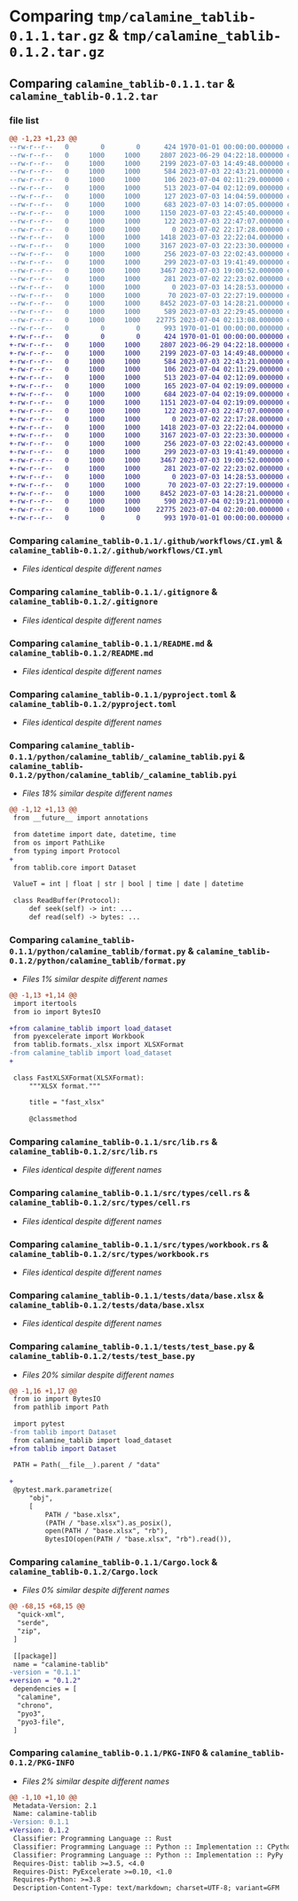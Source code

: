 # Comparing `tmp/calamine_tablib-0.1.1.tar.gz` & `tmp/calamine_tablib-0.1.2.tar.gz`

## Comparing `calamine_tablib-0.1.1.tar` & `calamine_tablib-0.1.2.tar`

### file list

```diff
@@ -1,23 +1,23 @@
--rw-r--r--   0        0        0      424 1970-01-01 00:00:00.000000 calamine_tablib-0.1.1/Cargo.toml
--rw-r--r--   0     1000     1000     2807 2023-06-29 04:22:18.000000 calamine_tablib-0.1.1/.github/workflows/CI.yml
--rw-r--r--   0     1000     1000     2199 2023-07-03 14:49:48.000000 calamine_tablib-0.1.1/.gitignore
--rw-r--r--   0     1000     1000      584 2023-07-03 22:43:21.000000 calamine_tablib-0.1.1/README.md
--rw-r--r--   0     1000     1000      106 2023-07-04 02:11:29.000000 calamine_tablib-0.1.1/dev-requirements.txt
--rw-r--r--   0     1000     1000      513 2023-07-04 02:12:09.000000 calamine_tablib-0.1.1/pyproject.toml
--rw-r--r--   0     1000     1000      127 2023-07-03 14:04:59.000000 calamine_tablib-0.1.1/python/calamine_tablib/__init__.py
--rw-r--r--   0     1000     1000      683 2023-07-03 14:07:05.000000 calamine_tablib-0.1.1/python/calamine_tablib/_calamine_tablib.pyi
--rw-r--r--   0     1000     1000     1150 2023-07-03 22:45:40.000000 calamine_tablib-0.1.1/python/calamine_tablib/format.py
--rw-r--r--   0     1000     1000      122 2023-07-03 22:47:07.000000 calamine_tablib-0.1.1/python/calamine_tablib/monkey_patches.py
--rw-r--r--   0     1000     1000        0 2023-07-02 22:17:28.000000 calamine_tablib-0.1.1/python/calamine_tablib/py.typed
--rw-r--r--   0     1000     1000     1418 2023-07-03 22:22:04.000000 calamine_tablib-0.1.1/src/lib.rs
--rw-r--r--   0     1000     1000     3167 2023-07-03 22:23:30.000000 calamine_tablib-0.1.1/src/types/cell.rs
--rw-r--r--   0     1000     1000      256 2023-07-03 22:02:43.000000 calamine_tablib-0.1.1/src/types/mod.rs
--rw-r--r--   0     1000     1000      299 2023-07-03 19:41:49.000000 calamine_tablib-0.1.1/src/types/sheet.rs
--rw-r--r--   0     1000     1000     3467 2023-07-03 19:00:52.000000 calamine_tablib-0.1.1/src/types/workbook.rs
--rw-r--r--   0     1000     1000      281 2023-07-02 22:23:02.000000 calamine_tablib-0.1.1/src/utils.rs
--rw-r--r--   0     1000     1000        0 2023-07-03 14:28:53.000000 calamine_tablib-0.1.1/tests/__init__.py
--rw-r--r--   0     1000     1000       70 2023-07-03 22:27:19.000000 calamine_tablib-0.1.1/tests/data/.~lock.base.xlsx#
--rw-r--r--   0     1000     1000     8452 2023-07-03 14:28:21.000000 calamine_tablib-0.1.1/tests/data/base.xlsx
--rw-r--r--   0     1000     1000      589 2023-07-03 22:29:45.000000 calamine_tablib-0.1.1/tests/test_base.py
--rw-r--r--   0     1000     1000    22775 2023-07-04 02:13:08.000000 calamine_tablib-0.1.1/Cargo.lock
--rw-r--r--   0        0        0      993 1970-01-01 00:00:00.000000 calamine_tablib-0.1.1/PKG-INFO
+-rw-r--r--   0        0        0      424 1970-01-01 00:00:00.000000 calamine_tablib-0.1.2/Cargo.toml
+-rw-r--r--   0     1000     1000     2807 2023-06-29 04:22:18.000000 calamine_tablib-0.1.2/.github/workflows/CI.yml
+-rw-r--r--   0     1000     1000     2199 2023-07-03 14:49:48.000000 calamine_tablib-0.1.2/.gitignore
+-rw-r--r--   0     1000     1000      584 2023-07-03 22:43:21.000000 calamine_tablib-0.1.2/README.md
+-rw-r--r--   0     1000     1000      106 2023-07-04 02:11:29.000000 calamine_tablib-0.1.2/dev-requirements.txt
+-rw-r--r--   0     1000     1000      513 2023-07-04 02:12:09.000000 calamine_tablib-0.1.2/pyproject.toml
+-rw-r--r--   0     1000     1000      165 2023-07-04 02:19:09.000000 calamine_tablib-0.1.2/python/calamine_tablib/__init__.py
+-rw-r--r--   0     1000     1000      684 2023-07-04 02:19:09.000000 calamine_tablib-0.1.2/python/calamine_tablib/_calamine_tablib.pyi
+-rw-r--r--   0     1000     1000     1151 2023-07-04 02:19:09.000000 calamine_tablib-0.1.2/python/calamine_tablib/format.py
+-rw-r--r--   0     1000     1000      122 2023-07-03 22:47:07.000000 calamine_tablib-0.1.2/python/calamine_tablib/monkey_patches.py
+-rw-r--r--   0     1000     1000        0 2023-07-02 22:17:28.000000 calamine_tablib-0.1.2/python/calamine_tablib/py.typed
+-rw-r--r--   0     1000     1000     1418 2023-07-03 22:22:04.000000 calamine_tablib-0.1.2/src/lib.rs
+-rw-r--r--   0     1000     1000     3167 2023-07-03 22:23:30.000000 calamine_tablib-0.1.2/src/types/cell.rs
+-rw-r--r--   0     1000     1000      256 2023-07-03 22:02:43.000000 calamine_tablib-0.1.2/src/types/mod.rs
+-rw-r--r--   0     1000     1000      299 2023-07-03 19:41:49.000000 calamine_tablib-0.1.2/src/types/sheet.rs
+-rw-r--r--   0     1000     1000     3467 2023-07-03 19:00:52.000000 calamine_tablib-0.1.2/src/types/workbook.rs
+-rw-r--r--   0     1000     1000      281 2023-07-02 22:23:02.000000 calamine_tablib-0.1.2/src/utils.rs
+-rw-r--r--   0     1000     1000        0 2023-07-03 14:28:53.000000 calamine_tablib-0.1.2/tests/__init__.py
+-rw-r--r--   0     1000     1000       70 2023-07-03 22:27:19.000000 calamine_tablib-0.1.2/tests/data/.~lock.base.xlsx#
+-rw-r--r--   0     1000     1000     8452 2023-07-03 14:28:21.000000 calamine_tablib-0.1.2/tests/data/base.xlsx
+-rw-r--r--   0     1000     1000      590 2023-07-04 02:19:21.000000 calamine_tablib-0.1.2/tests/test_base.py
+-rw-r--r--   0     1000     1000    22775 2023-07-04 02:20:00.000000 calamine_tablib-0.1.2/Cargo.lock
+-rw-r--r--   0        0        0      993 1970-01-01 00:00:00.000000 calamine_tablib-0.1.2/PKG-INFO
```

### Comparing `calamine_tablib-0.1.1/.github/workflows/CI.yml` & `calamine_tablib-0.1.2/.github/workflows/CI.yml`

 * *Files identical despite different names*

### Comparing `calamine_tablib-0.1.1/.gitignore` & `calamine_tablib-0.1.2/.gitignore`

 * *Files identical despite different names*

### Comparing `calamine_tablib-0.1.1/README.md` & `calamine_tablib-0.1.2/README.md`

 * *Files identical despite different names*

### Comparing `calamine_tablib-0.1.1/pyproject.toml` & `calamine_tablib-0.1.2/pyproject.toml`

 * *Files identical despite different names*

### Comparing `calamine_tablib-0.1.1/python/calamine_tablib/_calamine_tablib.pyi` & `calamine_tablib-0.1.2/python/calamine_tablib/_calamine_tablib.pyi`

 * *Files 18% similar despite different names*

```diff
@@ -1,12 +1,13 @@
 from __future__ import annotations
 
 from datetime import date, datetime, time
 from os import PathLike
 from typing import Protocol
+
 from tablib.core import Dataset
 
 ValueT = int | float | str | bool | time | date | datetime
 
 class ReadBuffer(Protocol):
     def seek(self) -> int: ...
     def read(self) -> bytes: ...
```

### Comparing `calamine_tablib-0.1.1/python/calamine_tablib/format.py` & `calamine_tablib-0.1.2/python/calamine_tablib/format.py`

 * *Files 1% similar despite different names*

```diff
@@ -1,13 +1,14 @@
 import itertools
 from io import BytesIO
 
+from calamine_tablib import load_dataset
 from pyexcelerate import Workbook
 from tablib.formats._xlsx import XLSXFormat
-from calamine_tablib import load_dataset
+
 
 class FastXLSXFormat(XLSXFormat):
     """XLSX format."""
 
     title = "fast_xlsx"
 
     @classmethod
```

### Comparing `calamine_tablib-0.1.1/src/lib.rs` & `calamine_tablib-0.1.2/src/lib.rs`

 * *Files identical despite different names*

### Comparing `calamine_tablib-0.1.1/src/types/cell.rs` & `calamine_tablib-0.1.2/src/types/cell.rs`

 * *Files identical despite different names*

### Comparing `calamine_tablib-0.1.1/src/types/workbook.rs` & `calamine_tablib-0.1.2/src/types/workbook.rs`

 * *Files identical despite different names*

### Comparing `calamine_tablib-0.1.1/tests/data/base.xlsx` & `calamine_tablib-0.1.2/tests/data/base.xlsx`

 * *Files identical despite different names*

### Comparing `calamine_tablib-0.1.1/tests/test_base.py` & `calamine_tablib-0.1.2/tests/test_base.py`

 * *Files 20% similar despite different names*

```diff
@@ -1,16 +1,17 @@
 from io import BytesIO
 from pathlib import Path
 
 import pytest
-from tablib import Dataset
 from calamine_tablib import load_dataset
+from tablib import Dataset
 
 PATH = Path(__file__).parent / "data"
 
+
 @pytest.mark.parametrize(
     "obj",
     [
         PATH / "base.xlsx",
         (PATH / "base.xlsx").as_posix(),
         open(PATH / "base.xlsx", "rb"),
         BytesIO(open(PATH / "base.xlsx", "rb").read()),
```

### Comparing `calamine_tablib-0.1.1/Cargo.lock` & `calamine_tablib-0.1.2/Cargo.lock`

 * *Files 0% similar despite different names*

```diff
@@ -68,15 +68,15 @@
  "quick-xml",
  "serde",
  "zip",
 ]
 
 [[package]]
 name = "calamine-tablib"
-version = "0.1.1"
+version = "0.1.2"
 dependencies = [
  "calamine",
  "chrono",
  "pyo3",
  "pyo3-file",
 ]
```

### Comparing `calamine_tablib-0.1.1/PKG-INFO` & `calamine_tablib-0.1.2/PKG-INFO`

 * *Files 2% similar despite different names*

```diff
@@ -1,10 +1,10 @@
 Metadata-Version: 2.1
 Name: calamine-tablib
-Version: 0.1.1
+Version: 0.1.2
 Classifier: Programming Language :: Rust
 Classifier: Programming Language :: Python :: Implementation :: CPython
 Classifier: Programming Language :: Python :: Implementation :: PyPy
 Requires-Dist: tablib >=3.5, <4.0
 Requires-Dist: PyExcelerate >=0.10, <1.0
 Requires-Python: >=3.8
 Description-Content-Type: text/markdown; charset=UTF-8; variant=GFM
```

